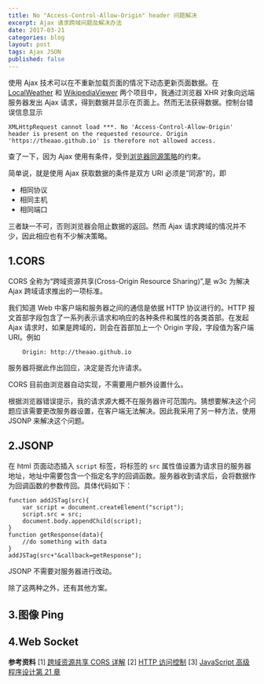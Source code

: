 ```yaml
---
title: No "Access-Control-Allow-Origin" header 问题解决
excerpt: Ajax 请求跨域问题及解决办法
date: 2017-03-21
categories: blog
layout: post
tags: Ajax JSON
published: false
---
```


使用 Ajax 技术可以在不重新加载页面的情况下动态更新页面数据。在 [LocalWeather][1] 和 [WikipediaViewer][2] 两个项目中，我通过浏览器 XHR 对象向远端服务器发出 Ajax 请求，得到数据并显示在页面上。然而无法获得数据。控制台错误信息显示
    
    XMLHttpRequest cannot load ***. No 'Access-Control-Allow-Origin' header is present on the requested resource. Origin 'https://theaao.github.io' is therefore not allowed access.

查了一下，因为 Ajax 使用有条件，受到[浏览器同源策略][3]的约束。

简单说，就是使用 Ajax 获取数据的条件是双方 URI 必须是“同源”的，即

- 相同协议
- 相同主机
- 相同端口

三者缺一不可，否则浏览器会阻止数据的返回。然而 Ajax 请求跨域的情况并不少，因此相应也有不少解决策略。

## 1.CORS

CORS 全称为“跨域资源共享(Cross-Origin Resource Sharing)”,是 w3c 为解决 Ajax 跨域请求推出的一项标准。

我们知道 Web 中客户端和服务器之间的通信是依据 HTTP 协议进行的。HTTP 报文首部字段包含了一系列表示请求和响应的各种条件和属性的各类首部。在发起 Ajax 请求时，如果是跨域的，则会在首部加上一个 Origin 字段，字段值为客户端 URI。例如
        
        Origin: http://theaao.github.io

服务器将据此作出回应，决定是否允许请求。

CORS 目前由浏览器自动实现，不需要用户额外设置什么。

根据浏览器错误提示，我的请求源大概不在服务器许可范围内。猜想要解决这个问题应该需要更改服务器设置，在客户端无法解决。因此我采用了另一种方法，使用 JSONP 来解决这个问题。

## 2.JSONP

在 html 页面动态插入 `script` 标签，将标签的 `src` 属性值设置为请求目的服务器地址，地址中需要包含一个指定名字的回调函数。服务器收到请求后，会将数据作为回调函数的参数传回。具体代码如下：
    
    function addJSTag(src){
        var script = document.createElement("script");
        script.src = src;
        document.body.appendChild(script);
    }
    function getResponse(data){
        //do something with data
    }
    addJSTag(src+"&callback=getResponse");

JSONP 不需要对服务器进行改动。

除了这两种之外，还有其他方案。

## 3.图像 Ping
## 4.Web Socket

**参考资料**
\[1\] [跨域资源共享 CORS 详解][4]
\[2\] [HTTP 访问控制][5]
\[3\] [JavaScript 高级程序设计第 21 章][6]

[1]:https://theaao.github.io/LocalWeather/
[2]:https://theaao.github.io/WikiViewer/
[3]:http://www.ruanyifeng.com/blog/2016/04/same-origin-policy.html
[4]:https://developer.mozilla.org/zh-CN/docs/Web/HTTP/Access_control_CORS
[5]:http://www.ruanyifeng.com/blog/2016/04/cors.html
[6]:https://book.douban.com/subject/10546125/
